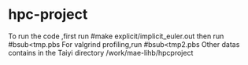 # hpc-project
To run the code ,first run 
#make explicit/implicit_euler.out
then run
#bsub<tmp.pbs
For valgrind profiling,run
#bsub<tmp2.pbs
Other datas contains in the Taiyi directory /work/mae-lihb/hpcproject
